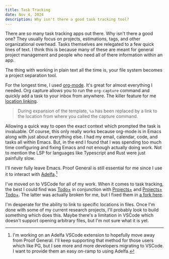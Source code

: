 ```yaml
---
title: Task Tracking
date: Nov 4, 2024
description: Why isn't there a good task tracking tool?
---
```


There are so many task tracking apps out there. Why isn't there a good one?
They usually focus on projects, estimations, tags, and other organizational
overhead. Tasks themselves are relegated to a few quick lines of text.
I think this is because many of these are meant for general project management
and people who need all of there information within an app.

The thing with working in plain text all the time is, your file system becomes a
project separation tool.

For the longest time, I used [org-mode](https://orgmode.org/). It's great for
almost everything I needed. Org capture allows you to run the `org-capture`
command and quickly add a task to your inbox from anywhere. The killer feature
for me [location linking](https://orgmode.org/manual/Capture-templates.html).

> During expansion of the template, `%a` has been replaced by a link to the
> location from where you called the capture command.

Allowing a quick way to open the exact context which prompted the task is
invaluable. Of course, this only really works because org-mode is in Emacs along
with just about everything else. I had my email, calendar, code, and tasks all
within Emacs. But, in the end I found that I was spending too much time
configuring and fixing Emacs and not enough actually doing work. Not to mention
the LSP for languages like Typescript and Rust were just painfully slow.

I'll never fully leave Emacs. Proof General is still essential for me since I
use it to interact with [Adelfa](https://adelfa-prover.org).[^1]

I've moved on to VSCode for all of my work. When it comes to task tracking, the
best I could find was
[Todo+](https://marketplace.visualstudio.com/items?itemName=fabiospampinato.vscode-todo-plus)
in conjunction with
[Projects+](https://marketplace.visualstudio.com/items?itemName=fabiospampinato.vscode-projects-plus)
and [Projects+
Todo+](https://marketplace.visualstudio.com/items?itemName=fabiospampinato.vscode-projects-plus-todo-plus).
The latter was actually broken for me, but I fixed them in [a fork
here](https://github.com/cjohnson19/vscode-projects-plus-todo-plus).

I'm desperate for the ability to link to specific locations in files. Once I'm
done with some of my current research projects, I'll probably look to build
something which does this. Maybe there's a limitation in VSCode which doesn't
support opening arbitrary files, but I'm not sure what it is yet.

[^1]: I'm working on an Adelfa VSCode extension to hopefully move away from
    Proof General. I'll keep supporting that method for those users which like
    PG, but I see more and more developers migrating to VSCode. I want to
    provide them an easy on-ramp to using Adelfa.